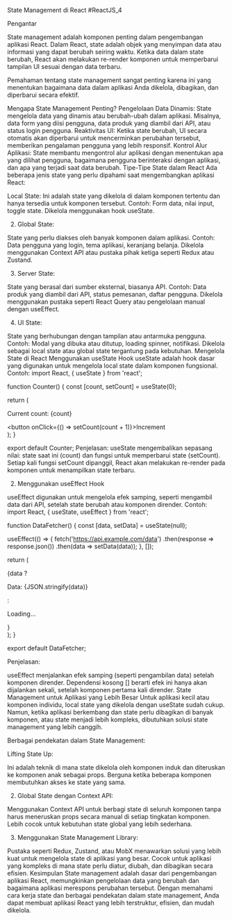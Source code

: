 State Management di React #ReactJS_4

Pengantar

State management adalah komponen penting dalam pengembangan aplikasi React. Dalam React, state adalah objek yang menyimpan data atau informasi yang dapat berubah seiring waktu. Ketika data dalam state berubah, React akan melakukan re-render komponen untuk memperbarui tampilan UI sesuai dengan data terbaru.

Pemahaman tentang state management sangat penting karena ini yang menentukan bagaimana data dalam aplikasi Anda dikelola, dibagikan, dan diperbarui secara efektif.

Mengapa State Management Penting?
Pengelolaan Data Dinamis: State mengelola data yang dinamis atau berubah-ubah dalam aplikasi. Misalnya, data form yang diisi pengguna, data produk yang diambil dari API, atau status login pengguna.
Reaktivitas UI: Ketika state berubah, UI secara otomatis akan diperbarui untuk mencerminkan perubahan tersebut, memberikan pengalaman pengguna yang lebih responsif.
Kontrol Alur Aplikasi: State membantu mengontrol alur aplikasi dengan menentukan apa yang dilihat pengguna, bagaimana pengguna berinteraksi dengan aplikasi, dan apa yang terjadi saat data berubah.
Tipe-Tipe State dalam React
Ada beberapa jenis state yang perlu dipahami saat mengembangkan aplikasi React:

Local State:
Ini adalah state yang dikelola di dalam komponen tertentu dan hanya tersedia untuk komponen tersebut.
Contoh: Form data, nilai input, toggle state.
Dikelola menggunakan hook useState.

2. Global State:

State yang perlu diakses oleh banyak komponen dalam aplikasi.
Contoh: Data pengguna yang login, tema aplikasi, keranjang belanja.
Dikelola menggunakan Context API atau pustaka pihak ketiga seperti Redux atau Zustand.

3. Server State:

State yang berasal dari sumber eksternal, biasanya API.
Contoh: Data produk yang diambil dari API, status pemesanan, daftar pengguna.
Dikelola menggunakan pustaka seperti React Query atau pengelolaan manual dengan useEffect.

4. UI State:

State yang berhubungan dengan tampilan atau antarmuka pengguna.
Contoh: Modal yang dibuka atau ditutup, loading spinner, notifikasi.
Dikelola sebagai local state atau global state tergantung pada kebutuhan.
Mengelola State di React
Menggunakan useState Hook
useState adalah hook dasar yang digunakan untuk mengelola local state dalam komponen fungsional.
Contoh:
import React, { useState } from 'react';

function Counter() {
  const [count, setCount] = useState(0);

  return (
    <div>
      <p>Current count: {count}</p>
      <button onClick={() => setCount(count + 1)}>Increment</button>
    </div>
  );
}

export default Counter;
Penjelasan:
useState mengembalikan sepasang nilai: state saat ini (count) dan fungsi untuk memperbarui state (setCount).
Setiap kali fungsi setCount dipanggil, React akan melakukan re-render pada komponen untuk menampilkan state terbaru.

2. Menggunakan useEffect Hook

useEffect digunakan untuk mengelola efek samping, seperti mengambil data dari API, setelah state berubah atau komponen dirender.
Contoh:
import React, { useState, useEffect } from 'react';

function DataFetcher() {
  const [data, setData] = useState(null);

  useEffect(() => {
    fetch('https://api.example.com/data')
      .then(response => response.json())
      .then(data => setData(data));
  }, []);

  return (
    <div>
      {data ? <p>Data: {JSON.stringify(data)}</p> : <p>Loading...</p>}
    </div>
  );
}

export default DataFetcher;

Penjelasan:

useEffect menjalankan efek samping (seperti pengambilan data) setelah komponen dirender.
Dependensi kosong [] berarti efek ini hanya akan dijalankan sekali, setelah komponen pertama kali dirender.
State Management untuk Aplikasi yang Lebih Besar
Untuk aplikasi kecil atau komponen individu, local state yang dikelola dengan useState sudah cukup. Namun, ketika aplikasi berkembang dan state perlu dibagikan di banyak komponen, atau state menjadi lebih kompleks, dibutuhkan solusi state management yang lebih canggih.

Berbagai pendekatan dalam State Management:

Lifting State Up:

Ini adalah teknik di mana state dikelola oleh komponen induk dan diteruskan ke komponen anak sebagai props.
Berguna ketika beberapa komponen membutuhkan akses ke state yang sama.

2. Global State dengan Context API:

Menggunakan Context API untuk berbagi state di seluruh komponen tanpa harus meneruskan props secara manual di setiap tingkatan komponen.
Lebih cocok untuk kebutuhan state global yang lebih sederhana.

3. Menggunakan State Management Library:

Pustaka seperti Redux, Zustand, atau MobX menawarkan solusi yang lebih kuat untuk mengelola state di aplikasi yang besar.
Cocok untuk aplikasi yang kompleks di mana state perlu diatur, diubah, dan dibagikan secara efisien.
Kesimpulan
State management adalah dasar dari pengembangan aplikasi React, memungkinkan pengelolaan data yang berubah dan bagaimana aplikasi merespons perubahan tersebut. Dengan memahami cara kerja state dan berbagai pendekatan dalam state management, Anda dapat membuat aplikasi React yang lebih terstruktur, efisien, dan mudah dikelola.